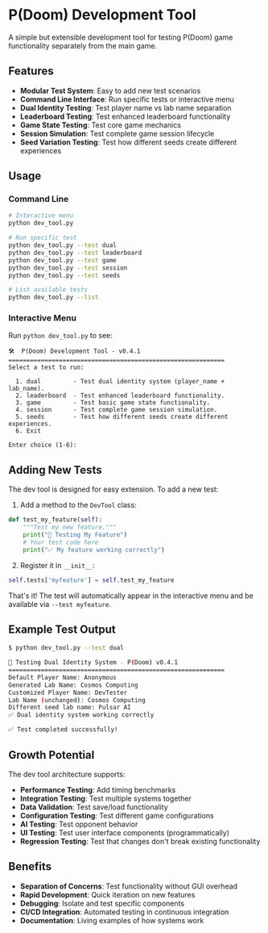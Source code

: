 # P(Doom) Development Tool

A simple but extensible development tool for testing P(Doom) game functionality separately from the main game.

## Features

- **Modular Test System**: Easy to add new test scenarios
- **Command Line Interface**: Run specific tests or interactive menu
- **Dual Identity Testing**: Test player name vs lab name separation
- **Leaderboard Testing**: Test enhanced leaderboard functionality
- **Game State Testing**: Test core game mechanics
- **Session Simulation**: Test complete game session lifecycle
- **Seed Variation Testing**: Test how different seeds create different experiences

## Usage

### Command Line

```bash
# Interactive menu
python dev_tool.py

# Run specific test
python dev_tool.py --test dual
python dev_tool.py --test leaderboard
python dev_tool.py --test game
python dev_tool.py --test session
python dev_tool.py --test seeds

# List available tests
python dev_tool.py --list
```

### Interactive Menu

Run `python dev_tool.py` to see:

```
🛠️  P(Doom) Development Tool - v0.4.1
============================================================
Select a test to run:

  1. dual         - Test dual identity system (player_name + lab_name).
  2. leaderboard  - Test enhanced leaderboard functionality.
  3. game         - Test basic game state functionality.
  4. session      - Test complete game session simulation.
  5. seeds        - Test how different seeds create different experiences.
  6. Exit

Enter choice (1-6): 
```

## Adding New Tests

The dev tool is designed for easy extension. To add a new test:

1. Add a method to the `DevTool` class:
```python
def test_my_feature(self):
    """Test my new feature."""
    print("🔧 Testing My Feature")
    # Your test code here
    print("✅ My feature working correctly")
```

2. Register it in `__init__`:
```python
self.tests['myfeature'] = self.test_my_feature
```

That's it! The test will automatically appear in the interactive menu and be available via `--test myfeature`.

## Example Test Output

```bash
$ python dev_tool.py --test dual

🧪 Testing Dual Identity System - P(Doom) v0.4.1
============================================================
Default Player Name: Anonymous
Generated Lab Name: Cosmos Computing
Customized Player Name: DevTester
Lab Name (unchanged): Cosmos Computing
Different seed lab name: Pulsar AI
✅ Dual identity system working correctly

✅ Test completed successfully!
```

## Growth Potential

The dev tool architecture supports:

- **Performance Testing**: Add timing benchmarks
- **Integration Testing**: Test multiple systems together
- **Data Validation**: Test save/load functionality  
- **Configuration Testing**: Test different game configurations
- **AI Testing**: Test opponent behavior
- **UI Testing**: Test user interface components (programmatically)
- **Regression Testing**: Test that changes don't break existing functionality

## Benefits

- **Separation of Concerns**: Test functionality without GUI overhead
- **Rapid Development**: Quick iteration on new features
- **Debugging**: Isolate and test specific components
- **CI/CD Integration**: Automated testing in continuous integration
- **Documentation**: Living examples of how systems work
